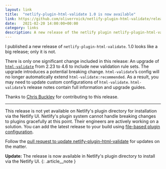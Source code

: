 ```yaml
---
layout: link
title:  "netlify-plugin-html-validate 1.0 is now available"
link: https://github.com/oliverroick/netlify-plugin-html-validate/releases/tag/v1.0.0
date:   2021-02-20 14:00:00+00:00
category: links
description: A new release of the netlify plugin netlify-plugin-html-validate is out. 
---
```


I published a new release of `netlify-plugin-html-validate`. 1.0 looks like a big release; only it is not.

There is only one significant change included in this release: An upgrade of [`html-validate`](https://html-validate.org/) from 2.23 to 4.6 to include new validation rule sets. The upgrade introduces a potential breaking change. `html-validate`’s config will no longer automatically extend `html-validate:recommended`. As a result, you may need to update custom configurations of `html-validate`. `html-validate`’s release notes contain full information and upgrade guides.

Thanks to [Chris Buckley](https://cmbuckley.co.uk) for contributing to this release. 

---

This release is not yet available on Netlify's plugin directory for installation via the Netlify UI. Netlify's plugin system cannot handle breaking changes to plugins gracefully at this point. Their engineers are actively working on a solution. You can add the latest release to your build using [file-based plugin configuration](https://docs.netlify.com/configure-builds/build-plugins/#file-based-installation).

Follow the [pull request to update netlify-plugin-html-validate](https://github.com/netlify/plugins/pull/223) for updates on the matter.

__Update:__ The release is now available in Netlify's plugin directory to install via the Netlify UI.
{: .article__note }
